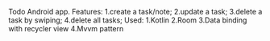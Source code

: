 Todo Android app.
Features:
  1.create a task/note;
  2.update a task;
  3.delete a task by swiping;
  4.delete all tasks;
Used:
  1.Kotlin
  2.Room
  3.Data binding with recycler view
  4.Mvvm pattern

